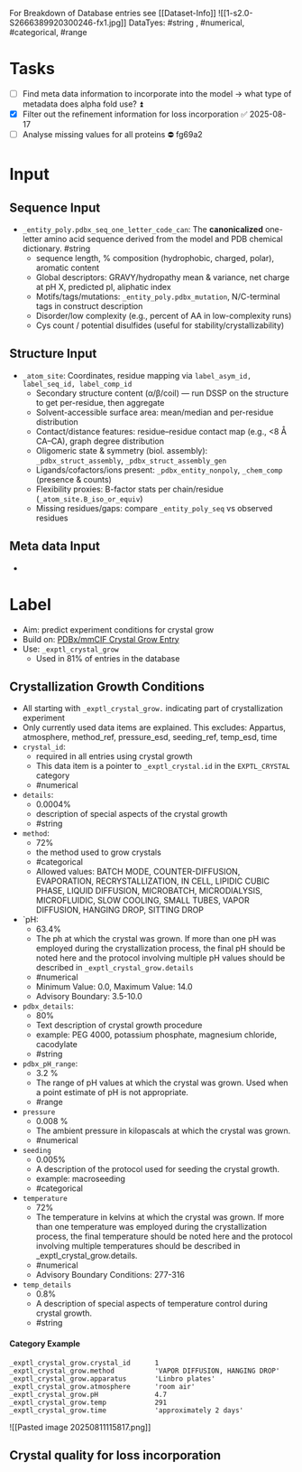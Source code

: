 For Breakdown of Database entries see [[Dataset-Info]]
![[1-s2.0-S2666389920300246-fx1.jpg]]
DataTyes: 
#string , #numerical, #categorical, #range

# Tasks

- [ ] Find meta data information to incorporate into the model -> what type of metadata does alpha fold use? ⏫ 
- [x] Filter out the refinement information for loss incorporation ✅ 2025-08-17
- [ ] Analyse missing values for all proteins ⛔ fg69a2
# Input

## Sequence Input 
- `_entity_poly.pdbx_seq_one_letter_code_can`: The **canonicalized** one-letter amino acid sequence derived from the model and PDB chemical dictionary.  #string 
	- sequence length, % composition (hydrophobic, charged, polar), aromatic content
	- Global descriptors: GRAVY/hydropathy mean & variance, net charge at pH X, predicted pI, aliphatic index
	- Motifs/tags/mutations: `_entity_poly.pdbx_mutation`, N/C-terminal tags in construct description
	- Disorder/low complexity (e.g., percent of AA in low-complexity runs)
	- Cys count / potential disulfides (useful for stability/crystallizability)

## Structure Input 
- `_atom_site`: Coordinates, residue mapping via `label_asym_id, label_seq_id, label_comp_id` 
	- Secondary structure content (α/β/coil) — run DSSP on the structure to get per-residue, then aggregate
	- Solvent-accessible surface area: mean/median and per-residue distribution
	- Contact/distance features: residue–residue contact map (e.g., <8 Å CA–CA), graph degree distribution
	- Oligomeric state & symmetry (biol. assembly): `_pdbx_struct_assembly`, `_pdbx_struct_assembly_gen`
	- Ligands/cofactors/ions present: `_pdbx_entity_nonpoly`, `_chem_comp` (presence & counts)
	- Flexibility proxies: B-factor stats per chain/residue (`_atom_site.B_iso_or_equiv`)
	- Missing residues/gaps: compare `_entity_poly_seq` vs observed residues

## Meta data Input
- 
# Label 
- Aim: predict experiment conditions for crystal grow
- Build on: [PDBx/mmCIF Crystal Grow Entry](https://mmcif.wwpdb.org/dictionaries/mmcif_pdbx_v50.dic/Categories/exptl_crystal_grow.html)
- Use: `_exptl_crystal_grow`
	- Used in 81% of entries in the database

## Crystallization Growth Conditions
- All starting with `_exptl_crystal_grow.` indicating part of crystallization experiment
- Only currently used data items are explained. This excludes: Appartus, atmosphere, method_ref, pressure_esd, seeding_ref, temp_esd, time
- `crystal_id`: 
	- required in all entries using crystal growth
	- This data item is a pointer to `_exptl_crystal.id` in the `EXPTL_CRYSTAL` category
	- #numerical 
- `details`:  
	- 0.0004% 
	- description of special aspects of the crystal growth 
	- #string 
- `method`: 
	- 72% 
	- the method used to grow crystals
	- #categorical 
	- Allowed values: BATCH MODE, COUNTER-DIFFUSION, EVAPORATION, RECRYSTALLIZATION, IN CELL, LIPIDIC CUBIC PHASE, LIQUID DIFFUSION, MICROBATCH, MICRODIALYSIS, MICROFLUIDIC, SLOW COOLING, SMALL TUBES, VAPOR DIFFUSION, HANGING DROP, SITTING DROP
- `pH: 
	- 63.4%
	- The ph at which the crystal was grown. If more than one pH was employed during the crystallization process, the final pH should be noted here and the protocol involving multiple pH values should be described in `_exptl_crystal_grow.details` 
	- #numerical 
	- Minimum Value: 0.0, Maximum Value: 14.0
	- Advisory Boundary: 3.5-10.0
- `pdbx_details`: 
	- 80%
	- Text description of crystal growth procedure
	- example: PEG 4000, potassium phosphate, magnesium chloride, cacodylate
	- #string 
- `pdbx_pH_range`: 
	- 3.2 %
	- The range of pH values at which the crystal was grown. Used when a point estimate of pH is not appropriate.
	- #range 
- `pressure`
	- 0.008 %
	- The ambient pressure in kilopascals at which the crystal was grown.
	- #numerical 
- `seeding`
	- 0.005%
	- A description of the protocol used for seeding the crystal growth.
	- example: macroseeding
	- #categorical 
- `temperature`
	- 72%
	- The temperature in kelvins at which the crystal was grown. If more than one temperature was employed during the crystallization process, the final temperature should be noted here and the protocol involving multiple temperatures should be described in _exptl_crystal_grow.details.
	- #numerical 
	- Advisory Boundary Conditions: 277-316
- `temp_details`
	- 0.8%
	- A description of special aspects of temperature control during crystal growth.
	- #string 
#### Category Example

    _exptl_crystal_grow.crystal_id      1
    _exptl_crystal_grow.method          'VAPOR DIFFUSION, HANGING DROP'
    _exptl_crystal_grow.apparatus       'Linbro plates'
    _exptl_crystal_grow.atmosphere      'room air'
    _exptl_crystal_grow.pH              4.7
    _exptl_crystal_grow.temp            291
    _exptl_crystal_grow.time            'approximately 2 days'
    
 ![[Pasted image 20250811115817.png]]


## Crystal quality for loss incorporation
